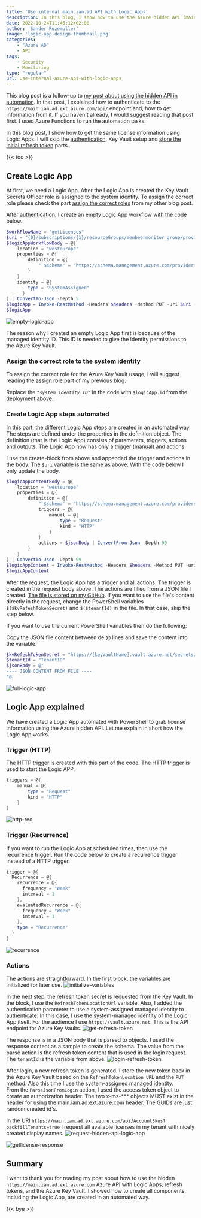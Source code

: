```yaml
---
title: 'Use internal main.iam.ad API with Logic Apps'
description: In this blog, I show how to use the Azure hidden API (main.iam.ad) with Logic Apps. I show how to get Microsoft licenses to an overview with display names that are not available in the Graph API. 
date: 2022-10-24T11:46:12+02:00
author: 'Sander Rozemuller'
image: 'logic-app-design-thumbnail.png'
categories:
    - "Azure AD"
    - API
tags:
    - Security
    - Monitoring
type: "regular"
url: use-internal-azure-api-with-logic-apps
---
```

This blog post is a follow-up to [my post about using the hidden API in automation](https://www.rozemuller.com/use-internal-azure-api-in-automation/). In that post, I explained how to authenticate to the ```https://main.iam.ad.ext.azure.com/api/``` endpoint and, how to get information from it. If you haven't already, I would suggest reading that post first. 
I used Azure Functions to run the automation tasks. 

In this blog post, I show how to get the same license information using Logic Apps. 
I will skip the [authentication](https://www.rozemuller.com/use-internal-azure-api-in-automation/#authenticate-to-mainiamadextazurecom), Key Vault setup and [store the initial refresh token](https://www.rozemuller.com/use-internal-azure-api-in-automation/#store-refresh-token-in-azure-key-vault) parts. 

{{< toc >}}

## Create Logic App
At first, we need a Logic App. After the Logic App is created the Key Vault Secrets Officer role is assigned to the system identity. To assign the correct role please check the part [assign the correct roles](https://www.rozemuller.com/use-internal-azure-api-in-automation/#create-and-assign-the-system-identity-to-key-vaults-secrets-officer) from my other blog post. 

After [authentication](https://www.rozemuller.com/use-internal-azure-api-in-automation/#authenticate-to-mainiamadextazurecom), I create an empty Logic App workflow with the code below.
```powershell
$workFlowName = "getLicenses"
$uri = "{0}/subscriptions/{1}/resourceGroups/membeermonitor_group/providers/Microsoft.Logic/workflows/{2}?api-version=2016-06-01" -f $mainUrl, $subscriptionId, $workFlowName
$logicAppWorkflowBody = @{
    location = "westeurope"
    properties = @{
        definition = @{ 
            "`$schema" = "https://schema.management.azure.com/providers/Microsoft.Logic/schemas/2016-06-01/workflowdefinition.json"
        }
    }
    identity = @{
        type = "SystemAssigned"
      }
} | ConvertTo-Json -Depth 5
$logicApp = Invoke-RestMethod -Headers $headers -Method PUT -uri $uri -Body $logicAppWorkflowBody
$logicApp
```
![empty-logic-app](empty-logic-app.png)

The reason why I created an empty Logic App first is because of the managed identity ID. This ID is needed to give the identity permissions to the Azure Key Vault.

### Assign the correct role to the system identity
To assign the correct role for the Azure Key Vault usage, I will suggest reading [the assign role part](https://www.rozemuller.com/use-internal-azure-api-in-automation/#create-and-assign-the-system-identity-to-key-vaults-secrets-officer) of my previous blog.

Replace the *```"system identity ID"```* in the code with ```$logicApp.id``` from the deployment above. 

### Create Logic App steps automated
In this part, the different Logic App steps are created in an automated way. The steps are defined under the properties in the definition object. The definition (that is the Logic App) consists of parameters, triggers, actions and outputs. 
The Logic App now has only a trigger (manual) and actions.

I use the create-block from above and appended the trigger and actions in the body. The ```$uri``` variable is the same as above. With the code below I only update the body.

```powershell
$logicAppContentBody = @{
    location = "westeurope"
    properties = @{
        definition = @{ 
            "`$schema" = "https://schema.management.azure.com/providers/Microsoft.Logic/schemas/2016-06-01/workflowdefinition.json"
            triggers = @{
                manual = @{
                    type = "Request"
                    kind = "HTTP"
                }
            }
            actions = $jsonBody | ConvertFrom-Json -Depth 99
        }
    }
} | ConvertTo-Json -Depth 99
$logicAppContent = Invoke-RestMethod -Headers $headers -Method PUT -uri $uri -Body $logicAppContentBody
$logicAppContent
```
After the request, the Logic App has a trigger and all actions. The trigger is created in the request body above. The actions are filled from a JSON file I created. [The file is stored on my GitHub](https://github.com/srozemuller/Monitoring/tree/main/LogicApps/LicenseInfo). 
If you want to use the file's content directly in the request, change the PowerShell variables ```$($kvRefeshTokenSecret)``` and ```$($tenantId)``` in the file. In that case, skip the step below.

If you want to use the current PowerShell variables then do the following:

Copy the JSON file content between de @ lines and save the content into the variable.

```powershell 
$kvRefeshTokenSecret = "https://[keyVaultName].vault.azure.net/secrets/[secretName]?api-version=7.3"
$tenantId = "TenantID"
$jsonBody = @"
---- JSON CONTENT FROM FILE ----
"@
```
![full-logic-app](full-logic-app.png)

## Logic App explained
We have created a Logic App automated with PowerShell to grab license information using the Azure hidden API. Let me explain in short how the Logic App works.

### Trigger (HTTP)
The HTTP trigger is created with this part of the code. The HTTP trigger is used to start the Logic APP. 
```powershell
triggers = @{
    manual = @{
        type = "Request"
        kind = "HTTP"
    }
}
```

![http-req](http-req.png)
### Trigger (Recurrence)
If you want to run the Logic App at scheduled times, then use the recurrence trigger. Run the code below to create a recurrence trigger instead of a HTTP trigger.
```powershell
trigger = @{
  Recurrence = @{
    recurrence = @{
      frequency = "Week"
      interval = 1
    },
    evaluatedRecurrence = @{
      frequency = "Week"
      interval = 1
    },
    type = "Recurrence"
  }
}
```
![recurrence](recurrence.png)

### Actions
The actions are straightforward. In the first block, the variables are initialized for later use.
![initialize-variables](initialize-variables.png)

In the next step, the refresh token secret is requested from the Key Vault. In the block, I use the ```RefreshTokenLocationUrl``` variable. Also, I added the authentication parameter to use a system-assigned managed identity to authenticate. In this case, I use the system-managed identity of the Logic App itself. For the audience I use ```https://vault.azure.net```. This is the API endpoint for Azure Key Vaults.
![get-refresh-token](get-refresh-token.png)

The response is in a JSON body that is parsed to objects. I used the response content as a sample to create the schema. The value from the parse action is the refresh token content that is used in the login request. The ```tenantId``` is the variable from above.
![login-refresh-token](login-refresh-token.png)

After login, a new refresh token is generated. I store the new token back in the Azure Key Vault based on the ```RefreshTokenLocation URL``` and the ```PUT``` method. Also this time I use the system-assigned managed identity.  
From the ```ParseJsonFromLogin``` action, I used the access token object to create an authorization header. The two x-ms-*** objects MUST exist in the header for using the main.iam.ad.ext.azure.com header. The GUIDs are just random created id's.

In the URI ```https://main.iam.ad.ext.azure.com/api/AccountSkus?backfillTenants=true``` I request all available licenses in my tenant with nicely created display names. 
![request-hidden-api-logic-app](request-hidden-api-logic-app.png)

![getlicense-response](getlicense-response.png)

## Summary
I want to thank you for reading my post about how to use the hidden ```https://main.iam.ad.ext.azure.com``` Azure API with Logic Apps, refresh tokens, and the Azure Key Vault. I showed how to create all components, including the Logic App, are created in an automated way.  


{{< bye >}}